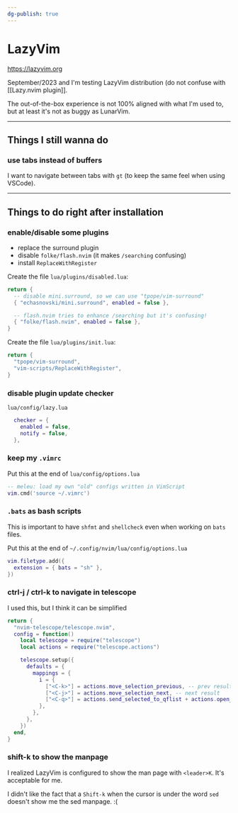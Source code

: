 ```yaml
---
dg-publish: true
---
```

# LazyVim

<https://lazyvim.org>

September/2023 and I'm testing LazyVim distribution (do not confuse with [[Lazy.nvim plugin]].

The out-of-the-box experience is not 100% aligned with what I'm used to, but at least it's not as buggy as LunarVim.

---

## Things I still wanna do

### use tabs instead of buffers

I want to navigate between tabs with `gt` (to keep the same feel when using VSCode).

---

## Things to do right after installation

### enable/disable some plugins

- replace the surround plugin
- disable `folke/flash.nvim` (it makes `/searching` confusing)
- install `ReplaceWithRegister`

Create the file `lua/plugins/disabled.lua`:
```lua
return {
  -- disable mini.surround, so we can use "tpope/vim-surround"
  { "echasnovski/mini.surround", enabled = false },

  -- flash.nvim tries to enhance /searching but it's confusing!
  { "folke/flash.nvim", enabled = false },
}
```

Create the file `lua/plugins/init.lua`:
```lua
return {
  "tpope/vim-surround",
  "vim-scripts/ReplaceWithRegister",
}
```

### disable plugin update checker

`lua/config/lazy.lua`
```lua
  checker = {
    enabled = false,
    notify = false,
  },
```

### keep my `.vimrc`

Put this at the end of `lua/config/options.lua`

```lua
-- meleu: load my own "old" configs written in VimScript
vim.cmd('source ~/.vimrc')
```

### `.bats` as bash scripts

This is important to have `shfmt` and `shellcheck` even when working on `bats` files.

Put this at the end of `~/.config/nvim/lua/config/options.lua`

```lua
vim.filetype.add({
  extension = { bats = "sh" },
})
```

### ctrl-j / ctrl-k to navigate in telescope

I used this, but I think it can be simplified
```lua
return {
  "nvim-telescope/telescope.nvim",
  config = function()
    local telescope = require("telescope")
    local actions = require("telescope.actions")

    telescope.setup({
      defaults = {
        mappings = {
          i = {
            ["<C-k>"] = actions.move_selection_previous, -- prev result
            ["<C-j>"] = actions.move_selection_next, -- next result
            ["<C-q>"] = actions.send_selected_to_qflist + actions.open_qflist,
          },
        },
      },
    })
  end,
}

```

### shift-k to show the manpage

I realized LazyVim is configured to show the man page with `<leader>K`. It's acceptable for me.

I didn't like the fact that a `Shift-k` when the cursor is under the word `sed` doesn't show me the sed manpage. :(

